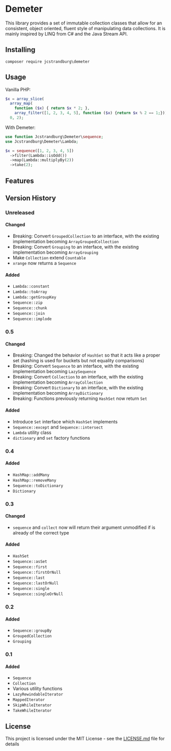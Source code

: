 # Demeter

This library provides a set of immutable collection classes that allow for an consistent, object oriented, fluent style of manipulating data collections. It is mainly inspired by LINQ from C# and the Java Stream API.

## Installing

`composer require jcstrandburg\demeter`

## Usage

Vanilla PHP:

```php
$x = array_slice(
  array_map(
    function ($x) { return $x * 2; },
    array_filter([1, 2, 3, 4, 5], function ($x) {return $x % 2 == 1;})),
  0, 2);
```

With Demeter:

```php
use function Jcstrandburg\Demeter\sequence;
use Jcstrandburg\Demeter\Lambda;

$x = sequence([1, 2, 3, 4, 5])
  ->filter(Lambda::isOdd())
  ->map(Lambda::multiplyBy(2))
  ->take(2);
```

## Features

## Version History

### Unreleased

#### Changed
* Breaking: Convert `GroupedCollection` to an interface, with the existing implementation becoming `ArrayGroupedCollection`
* Breaking: Convert `Grouping` to an interface, with the existing implementation becoming `ArrayGrouping`
* Make `Collection` extend `Countable`
* `xrange` now returns a `Sequence`

#### Added
* `Lambda::constant`
* `Lambda::toArray`
* `Lambda::getGroupKey`
* `Sequence::zip`
* `Sequence::chunk`
* `Sequence::join`
* `Sequence::implode`

### 0.5

#### Changed
* Breaking: Changed the behavior of `HashSet` so that it acts like a proper set (hashing is used for buckets but not equality comparisons)
* Breaking: Convert `Sequence` to an interface, with the existing implementation becoming `LazySequence`
* Breaking: Convert `Collection` to an interface, with the existing implementation becoming `ArrayCollection`
* Breaking: Convert `Dictionary` to an interface, with the existing implementation becoming `ArrayDictionary`
* Breaking: Functions previously returning `HashSet` now return `Set`

#### Added
* Introduce `Set` interface which `HashSet` implements
* `Sequence::except` and `Sequence::intersect`
* `Lambda` utility class
* `dictionary` and `set` factory functions

### 0.4

#### Added
* `HashMap::addMany`
* `HashMap::removeMany`
* `Sequence::toDictionary`
* `Dictionary`

### 0.3

#### Changed
* `sequence` and `collect` now will return their argument unmodified if is already of the correct type

#### Added
* `HashSet`
* `Sequence::asSet`
* `Sequence::first`
* `Sequence::firstOrNull`
* `Sequence::last`
* `Sequence::lastOrNull`
* `Sequence::single`
* `Sequence::singleOrNull`

### 0.2

#### Added
* `Sequence::groupBy`
* `GroupedCollection`
* `Grouping`

### 0.1

#### Added
* `Sequence`
* `Collection`
* Various utility functions
* `LazyRewindableIterator`
* `MappedIterator`
* `SkipWhileIterator`
* `TakeWhileIterator`

## License

This project is licensed under the MIT License - see the [LICENSE.md](LICENSE.md) file for details
